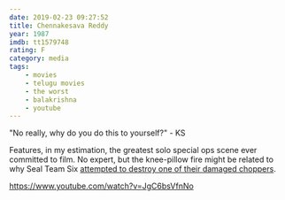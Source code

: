 ```yaml
---
date: 2019-02-23 09:27:52
title: Chennakesava Reddy
year: 1987
imdb: tt1579748
rating: F
category: media
tags:
    - movies
    - telugu movies
    - the worst
    - balakrishna
    - youtube
---
```


"No really, why do you do this to yourself?" - KS

Features, in my estimation, the greatest solo special ops scene ever committed to film. No expert, but the knee-pillow fire might be related to why Seal Team Six [attempted to destroy one of their damaged choppers](https://www.wired.com/2011/05/aviation-geeks-scramble-to-i-d-osama-raids-mystery-copter/).

https://www.youtube.com/watch?v=JgC6bsVfnNo
